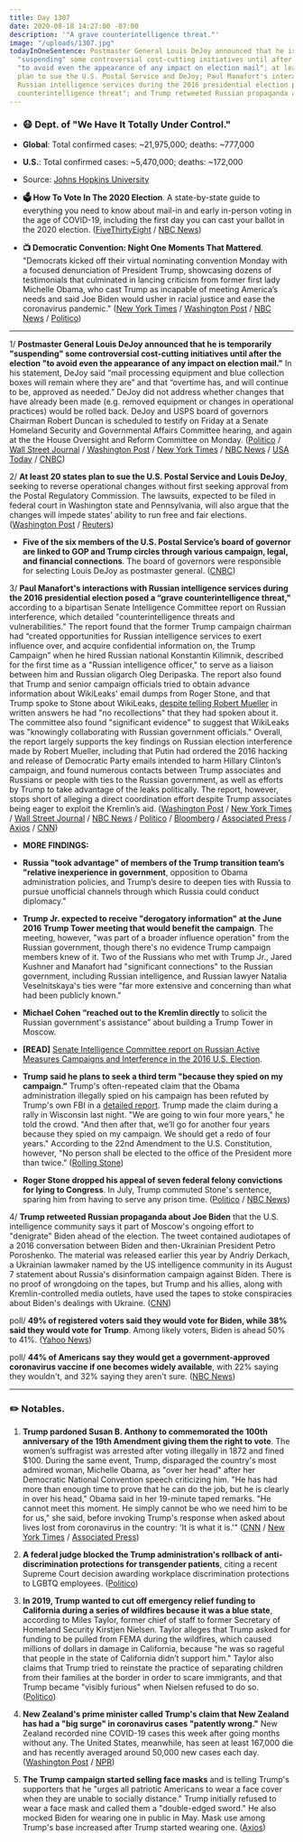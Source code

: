 ```yaml
---
title: Day 1307
date: 2020-08-18 14:27:00 -07:00
description: '"A grave counterintelligence threat."'
image: "/uploads/1307.jpg"
todayInOneSentence: Postmaster General Louis DeJoy announced that he is temporarily
  "suspending" some controversial cost-cutting initiatives until after the election
  "to avoid even the appearance of any impact on election mail"; at least 20 states
  plan to sue the U.S. Postal Service and DeJoy; Paul Manafort's interactions with
  Russian intelligence services during the 2016 presidential election posed a "grave
  counterintelligence threat"; and Trump retweeted Russian propaganda about Joe Biden.
---
```


* ### 😷 Dept. of "We Have It Totally Under Control."

* **Global**: Total confirmed cases: \~21,975,000; deaths: \~777,000

* **U.S.**: Total confirmed cases: \~5,470,000; deaths: \~172,000

* Source: [Johns Hopkins University](https://coronavirus.jhu.edu/map.html)

* **🗳 How To Vote In The 2020 Election**. A state-by-state guide to everything you need to know about mail-in and early in-person voting in the age of COVID-19, including the first day you can cast your ballot in the 2020 election. ([FiveThirtyEight](https://projects.fivethirtyeight.com/how-to-vote-2020/) / [NBC News](https://www.nbcnews.com/specials/plan-your-vote-state-by-state-guide-voting-by-mail-early-in-person-voting-election/index.html?cid=bc_npd_nn_ms_np-1_200816))

* **📺 Democratic Convention: Night One Moments That Mattered**. "Democrats kicked off their virtual nominating convention Monday with a focused denunciation of President Trump, showcasing dozens of testimonials that culminated in lancing criticism from former first lady Michelle Obama, who cast Trump as incapable of meeting America’s needs and said Joe Biden would usher in racial justice and ease the coronavirus pandemic." ([New York Times](https://www.nytimes.com/2020/08/17/us/politics/democratic-national-convention-recap.html) / [Washington Post](https://www.washingtonpost.com/elections/2020/08/17/democratic-national-convention-live-updates/) / [NBC News](https://www.nbcnews.com/politics/politics-news/live-blog/democratic-national-convention-live-updates-dnc-day-2-n1237094/ncrd1237103#liveBlogHeader) / [Politico](https://www.politico.eu/article/trump-to-michelle-obama-i-wouldnt-be-here-if-it-werent-for-barack/))

---

1/ **Postmaster General Louis DeJoy announced that he is temporarily "suspending" some controversial cost-cutting initiatives until after the election "to avoid even the appearance of any impact on election mail."** In his statement, DeJoy said “mail processing equipment and blue collection boxes will remain where they are” and that “overtime has, and will continue to be, approved as needed.” DeJoy did not address whether changes that have already been made (e.g. removed equipment or changes in operational practices) would be rolled back. DeJoy and USPS board of governors Chairman Robert Duncan is scheduled to testify on Friday at a Senate Homeland Security and Governmental Affairs Committee hearing, and again at the the House Oversight and Reform Committee on Monday. ([Politico](https://www.politico.com/news/2020/08/18/dejoy-suspends-usps-changes-under-pressure-397765) / [Wall Street Journal](https://www.wsj.com/articles/postmaster-general-dejoy-to-testify-before-senate-panel-friday-11597758378?mod=hp_lead_pos1) / [Washington Post](https://www.washingtonpost.com/politics/senate-will-hold-postal-service-hearing-with-dejoy-on-friday-as-mail-delay-fears-grow/2020/08/18/5f978e76-e14f-11ea-8dd2-d07812bf00f7_story.html) / [New York Times](https://www.nytimes.com/live/2020/08/18/us/dnc-convention-election?action=click&module=Top%20Stories&pgtype=Homepage) / [NBC News](https://www.nbcnews.com/news/us-news/postmaster-general-dejoy-suspends-changes-usps-until-after-election-n1237122) / [USA Today](https://www.usatoday.com/story/news/politics/elections/2020/08/18/election-usps-postmaster-general-says-hes-suspending-mail-changes/5602523002/) / [CNBC](https://www.cnbc.com/2020/08/18/usps-chief-louis-dejoy-suspends-some-changes-to-post-office-until-after-2020-election.html))

2/ **At least 20 states plan to sue the U.S. Postal Service and Louis DeJoy**, seeking to reverse operational changes without first seeking approval from the Postal Regulatory Commission. The lawsuits, expected to be filed in federal court in Washington state and Pennsylvania, will also argue that the changes will impede states’ ability to run free and fair elections. ([Washington Post](https://www.washingtonpost.com/politics/at-least-20-states-plan-to-sue-the-us-postal-service-over-service-delays-threat-to-election/2020/08/18/c6ca2dc6-e166-11ea-b69b-64f7b0477ed4_story.html?tidr) / [Reuters](https://www.reuters.com/article/us-usa-election-post-office/states-to-sue-trump-administration-over-postal-changes-amid-voting-fears-idUSKCN25E1Q2))

* **Five of the six members of the U.S. Postal Service’s board of governor are linked to GOP and Trump circles through various campaign, legal, and financial connections**. The board of governors were responsible for selecting Louis DeJoy as postmaster general. ([CNBC](https://www.cnbc.com/2020/08/18/gop-and-trump-ties-run-deep-on-the-us-postal-services-board-of-governors.html))

3/ **Paul Manafort's interactions with Russian intelligence services during the 2016 presidential election posed a “grave counterintelligence threat,"** according to a bipartisan Senate Intelligence Committee report on Russian interference, which detailed "counterintelligence threats and vulnerabilities." The report found that the former Trump campaign chairman had “created opportunities for Russian intelligence services to exert influence over, and acquire confidential information on, the Trump Campaign” when he hired Russian national Konstantin Kilimnik, described for the first time as a "Russian intelligence officer," to serve as a liaison between him and Russian oligarch Oleg Deripaska. The report also found that Trump and senior campaign officials tried to obtain advance information about WikiLeaks' email dumps from Roger Stone, and that Trump spoke to Stone about WikiLeaks, [despite telling Robert Mueller](https://whatthefuckjusthappenedtoday.com/2018/11/28/day-678/#1-trump-told-robert-mueller-that-rog) in written answers he had "no recollections" that they had spoken about it. The committee also found "significant evidence" to suggest that WikiLeaks was "knowingly collaborating with Russian government officials." Overall, the report largely supports the key findings on Russian election interference made by Robert Mueller, including that Putin had ordered the 2016 hacking and release of Democratic Party emails intended to harm Hillary Clinton’s campaign, and found numerous contacts between Trump associates and Russians or people with ties to the Russian government, as well as efforts by Trump to take advantage of the leaks politically. The report, however, stops short of alleging a direct coordination effort despite Trump associates being eager to exploit the Kremlin’s aid.  ([Washington Post](https://www.washingtonpost.com/national-security/senate-intelligence-trump-russia-report/2020/08/18/62a7573e-e093-11ea-b69b-64f7b0477ed4_story.html) / [New York Times](https://www.nytimes.com/2020/08/18/us/politics/senate-intelligence-russian-interference-report.html) / [Wall Street Journal](https://www.wsj.com/articles/senate-intelligence-committee-releases-final-report-from-russia-investigation-11597758014) / [NBC News](https://www.nbcnews.com/politics/national-security/bipartisan-senate-report-describes-2016-trump-campaign-eager-accept-help-n1237002) / [Politico](https://www.politico.com/news/2020/08/18/manafort-worked-with-russian-intel-officer-who-may-have-been-involved-in-dnc-hack-senate-panel-says-397597) / [Bloomberg](https://www.bloomberg.com/news/articles/2020-08-18/putin-ordered-2016-democratic-hack-bipartisan-senate-panel-says?sref=MIBMEEoj) / [Associated Press](https://apnews.com/5e833a62e9492f6a66624b7920cc846a) / [Axios](https://www.axios.com/senate-intelligence-russia-interference-971619a8-a806-470a-9de6-1416220ab35b.html) / [CNN](https://www.cnn.com/2020/08/18/politics/senate-intelligence-report-russia-election-interference-efforts/index.html))

* **MORE FINDINGS:**

* **Russia "took advantage" of members of the Trump transition team’s "relative inexperience in government**, opposition to Obama administration policies, and Trump’s desire to deepen ties with Russia to pursue unofficial channels through which Russia could conduct diplomacy."

* **Trump Jr. expected to receive "derogatory information" at the June 2016 Trump Tower meeting that would benefit the campaign**. The meeting, however, "was part of a broader influence operation" from the Russian government, though there's no evidence Trump campaign members knew of it. Two of the Russians who met with Trump Jr., Jared Kushner and Manafort had "significant connections" to the Russian government, including Russian intelligence, and Russian lawyer Natalia Veselnitskaya's ties were "far more extensive and concerning than what had been publicly known."

* **Michael Cohen “reached out to the Kremlin directly** to solicit the Russian government's assistance” about building a Trump Tower in Moscow.

* **\[READ\]** [Senate Intelligence Committee report on Russian Active Measures Campaigns and Interference in the 2016 U.S. Election](https://www.documentcloud.org/documents/7039362-Senate-Intelligence-Committee-Russia.html).

* **Trump said he plans to seek a third term "because they spied on my campaign."** Trump's often-repeated claim that the Obama administration illegally spied on his campaign has been refuted by Trump's own FBI in a [detailed report](https://apnews.com/c6efe460414b401abb0e86f45099380f). Trump made the claim during a rally in Wisconsin last night. "We are going to win four more years," he told the crowd. "And then after that, we’ll go for another four years because they spied on my campaign. We should get a redo of four years." According to the 22nd Amendment to the U.S. Constitution, however, "No person shall be elected to the office of the President more than twice." ([Rolling Stone](https://www.rollingstone.com/politics/politics-news/trump-third-term-because-they-spied-on-him-1045743/))

* **Roger Stone dropped his appeal of seven federal felony convictions for lying to Congress**. In July, Trump commuted Stone's sentence, sparing him from having to serve any prison time. ([Politico](https://www.politico.com/news/2020/08/18/roger-stone-felony-appeal-397548) / [NBC News](https://www.nbcnews.com/politics/justice-department/roger-stone-drops-fight-be-proclaimed-innocent-n1237102))

4/ **Trump retweeted Russian propaganda about Joe Biden** that the U.S. intelligence community says it part of Moscow's ongoing effort to "denigrate" Biden ahead of the election. The tweet contained audiotapes of a 2016 conversation between Biden and then-Ukrainian President Petro Poroshenko. The material was released earlier this year by Andriy Derkach, a Ukrainian lawmaker named by the US intelligence community in its August 7 statement about Russia's disinformation campaign against Biden. There is no proof of wrongdoing on the tapes, but Trump and his allies, along with Kremlin-controlled media outlets, have used the tapes to stoke conspiracies about Biden's dealings with Ukraine. ([CNN](https://www.cnn.com/2020/08/17/politics/trump-retweets-known-russian-disinformation-biden-derkach/index.html))

poll/ **49% of registered voters said they would vote for Biden, while 38% said they would vote for Trump**. Among likely voters, Biden is ahead 50% to 41%. ([Yahoo News](https://news.yahoo.com/new-yahoo-news-you-gov-poll-shows-biden-ahead-of-trump-by-11-points-among-registered-voters-his-largest-lead-yet-180802634.html))

poll/ **44% of Americans say they would get a government-approved coronavirus vaccine if one becomes widely available**, with 22% saying they wouldn't, and 32% saying they aren't sure. ([NBC News](https://www.nbcnews.com/politics/2020-election/poll-less-half-americans-say-they-ll-get-coronavirus-vaccine-n1236971))

---

### ✏️ Notables.

1. **Trump pardoned Susan B. Anthony to commemorated the 100th anniversary of the 19th Amendment giving them the right to vote**. The women’s suffragist was arrested after voting illegally in 1872 and fined $100. During the same event, Trump, disparaged the country's most admired woman, Michelle Obama, as "over her head" after her Democratic National Convention speech criticizing him. "He has had more than enough time to prove that he can do the job, but he is clearly in over his head," Obama said in her 19-minute taped remarks. "He cannot meet this moment. He simply cannot be who we need him to be for us," she said, before invoking Trump's response when asked about lives lost from coronavirus in the country: 'It is what it is.'" ([CNN](https://www.cnn.com/2020/08/18/politics/donald-trump-michelle-obama-susan-b-anthony/index.html) / [New York Times](https://www.nytimes.com/2020/08/18/us/politics/trump-susan-b-anthony-pardon.html) / [Associated Press](https://apnews.com/0bc7c76b965205e136e05277911bb2a2))

2. **A federal judge blocked the Trump administration's rollback of anti-discrimination protections for transgender patients**, citing a recent Supreme Court decision awarding workplace discrimination protections to LGBTQ employees. ([Politico](https://www.politico.com/news/2020/08/17/judge-trump-rollback-transgender-health-397332))

3. **In 2019, Trump wanted to cut off emergency relief funding to California during a series of wildfires because it was a blue state**, according to Miles Taylor, former chief of staff to former Secretary of Homeland Security Kirstjen Nielsen. Taylor alleges that Trump asked for funding to be pulled from FEMA during the wildfires, which caused millions of dollars in damage in California, because "he was so rageful that people in the state of California didn’t support him." Taylor also claims that Trump tried to reinstate the practice of separating children from their families at the border in order to scare immigrants, and that Trump became "visibly furious" when Nielsen refused to do so. ([Politico](https://www.politico.com/news/2020/08/17/trump-california-wildfire-money-397340))

4. **New Zealand's prime minister called Trump's claim that New Zealand has had a "big surge" in coronavirus cases "patently wrong."** New Zealand recorded nine COVID-19 cases this week after going months without any. The United States, meanwhile, has seen at least 167,000 die and has recently averaged around 50,000 new cases each day. ([Washington Post](https://www.washingtonpost.com/nation/2020/08/18/trump-new-zealand-ardern-coronavirus/) / [NPR](https://www.npr.org/sections/coronavirus-live-updates/2020/08/18/903480195/trumps-claim-of-a-new-zealand-surge-is-patently-wrong-ardern-says))

5. **The Trump campaign started selling face masks** and is telling Trump's supporters that he "urges all patriotic Americans to wear a face cover when they are unable to socially distance." Trump initially refused to wear a face mask and called them a "double-edged sword." He also mocked Biden for wearing one in public in May. Mask use among Trump's base increased after Trump started wearing one. ([Axios](https://www.axios.com/trump-campaign-2020-face-masks-b8bc4a17-b187-431b-aef6-d1777df2d36c.html))